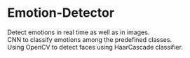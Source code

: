 # Emotion-Detector

Detect emotions in real time as well as in images. <br />
CNN to classify emotions among the predefined classes. <br />
Using OpenCV to detect faces using HaarCascade classifier. <br />
